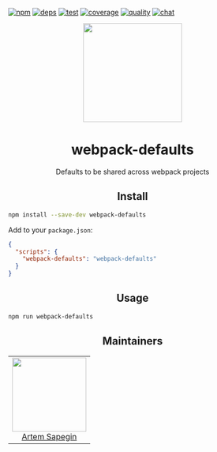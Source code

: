 [![npm][npm]][npm-url]
[![deps][deps]][deps-url]
[![test][test]][test-url]
[![coverage][cover]][cover-url]
[![quality][quality]][quality-url]
[![chat][chat]][chat-url]

<div align="center">
  <a href="https://webpack.js.org/">
    <img width="200" height="200" vspace="" hspace="25" src="https://worldvectorlogo.com/logos/webpack.svg">
  </a>
  <h1>webpack-defaults</h1>
  <p>Defaults to be shared across webpack projects</p>
</div>

<h2 align="center">Install</h2>

```bash
npm install --save-dev webpack-defaults
```

Add to your `package.json`:

```json
{
  "scripts": {
    "webpack-defaults": "webpack-defaults"
  }
}
```

<h2 align="center">Usage</h2>

```bash
npm run webpack-defaults
```

<h2 align="center">Maintainers</h2>

<table>
  <tbody>
    <tr>
      <td align="center">
        <a href="https://github.com/sapegin">
          <img width="150" height="150" src="https://avatars.githubusercontent.com/u/70067?v=3">
          </br>
          Artem Sapegin
        </a>
      </td>
    </tr>
  <tbody>
</table>

[npm]: https://img.shields.io/npm/v/webpack-defaults.svg
[npm-url]: https://npmjs.com/package/webpack-defaults

[deps]: https://david-dm.org/webpack-contrib/webpack-defaults.svg
[deps-url]: https://david-dm.org/webpack-contrib/webpack-defaults

[chat]: https://img.shields.io/badge/gitter-webpack%2Fwebpack-brightgreen.svg
[chat-url]: https://gitter.im/webpack/webpack

[test]: http://img.shields.io/travis/webpack-contrib/webpack-defaults.svg
[test-url]: https://travis-ci.org/webpack-contrib/webpack-defaults

[cover]: https://codecov.io/gh/webpack-contrib/webpack-defaults/branch/master/graph/badge.svg
[cover-url]: https://codecov.io/gh/webpack-contrib/webpack-defaults

[quality]: https://www.bithound.io/github/webpack-contrib/webpack-defaults/badges/score.svg
[quality-url]: https://www.bithound.io/github/webpack-contrib/webpack-defaults
